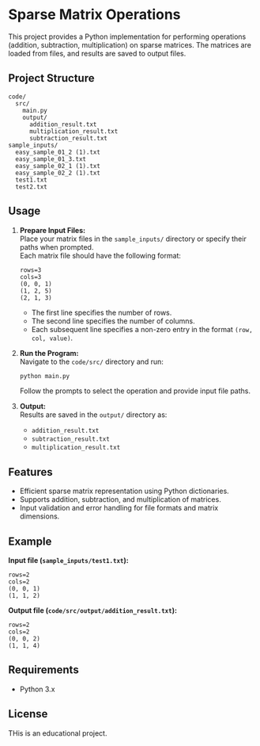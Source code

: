 # Sparse Matrix Operations

This project provides a Python implementation for performing operations (addition, subtraction, multiplication) on sparse matrices. The matrices are loaded from files, and results are saved to output files.

## Project Structure

```
code/
  src/
    main.py
    output/
      addition_result.txt
      multiplication_result.txt
      subtraction_result.txt
sample_inputs/
  easy_sample_01_2 (1).txt
  easy_sample_01_3.txt
  easy_sample_02_1 (1).txt
  easy_sample_02_2 (1).txt
  test1.txt
  test2.txt
```

## Usage

1. **Prepare Input Files:**  
   Place your matrix files in the `sample_inputs/` directory or specify their paths when prompted.  
   Each matrix file should have the following format:
   ```
   rows=3
   cols=3
   (0, 0, 1)
   (1, 2, 5)
   (2, 1, 3)
   ```
   - The first line specifies the number of rows.
   - The second line specifies the number of columns.
   - Each subsequent line specifies a non-zero entry in the format `(row, col, value)`.

2. **Run the Program:**  
   Navigate to the `code/src/` directory and run:
   ```sh
   python main.py
   ```
   Follow the prompts to select the operation and provide input file paths.

3. **Output:**  
   Results are saved in the `output/` directory as:
   - `addition_result.txt`
   - `subtraction_result.txt`
   - `multiplication_result.txt`

## Features

- Efficient sparse matrix representation using Python dictionaries.
- Supports addition, subtraction, and multiplication of matrices.
- Input validation and error handling for file formats and matrix dimensions.

## Example

**Input file (`sample_inputs/test1.txt`):**
```
rows=2
cols=2
(0, 0, 1)
(1, 1, 2)
```

**Output file (`code/src/output/addition_result.txt`):**
```
rows=2
cols=2
(0, 0, 2)
(1, 1, 4)
```

## Requirements

- Python 3.x

## License

THis is an  educational project.
